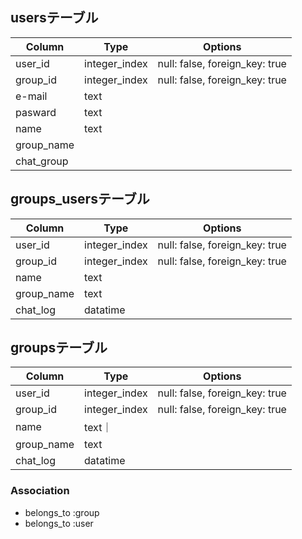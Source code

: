 ## usersテーブル

|Column|Type|Options|
|------|----|-------|
|user_id|integer_index|null: false, foreign_key: true|
|group_id|integer_index|null: false, foreign_key: true|
|e-mail|text|
|pasward|text|
|name|text|
|group_name|
|chat_group|


## groups_usersテーブル
|Column|Type|Options|
|------|----|-------|
|user_id|integer_index|null: false, foreign_key: true|
|group_id|integer_index|null: false, foreign_key: true|
|name|text|
|group_name|text|
|chat_log|datatime|

## groupsテーブル
|Column|Type|Options|
|------|----|-------|
|user_id|integer_index|null: false, foreign_key: true|
|group_id|integer_index|null: false, foreign_key: true|
|name|text｜
|group_name|text|
|chat_log|datatime|

### Association
- belongs_to :group
- belongs_to :user

